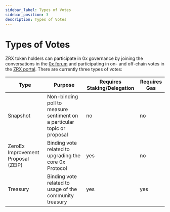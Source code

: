 ```yaml
---
sidebar_label: Types of Votes
sidebar_position: 3
description: Types of Votes
---
```

# Types of Votes

ZRX token holders can participate in 0x governance by joining the conversations in the [0x forum](https://gov.0x.org/) and participating in on- and off-chain votes in the [ZRX portal](https://0x.org/zrx/vote). There are currently three types of votes:

| Type                               | Purpose                                                                 | Requires Staking/Delegation | Requires Gas |
| ---------------------------------- | ----------------------------------------------------------------------- | --------------------------- | ------------ |
| Snapshot                           | Non-binding poll to measure sentiment on a particular topic or proposal | no                          | no           |
| ZeroEx Improvement Proposal (ZEIP) | Binding vote related to upgrading the core 0x Protocol                  | yes                         | no           |
| Treasury                           | Binding vote related to usage of the community treasury                 | yes                         | yes          |